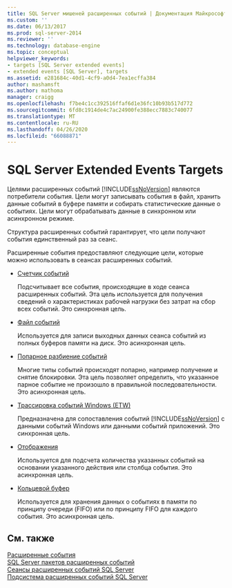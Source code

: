 ```yaml
---
title: SQL Server мишеней расширенных событий | Документация Майкрософт
ms.custom: ''
ms.date: 06/13/2017
ms.prod: sql-server-2014
ms.reviewer: ''
ms.technology: database-engine
ms.topic: conceptual
helpviewer_keywords:
- targets [SQL Server extended events]
- extended events [SQL Server], targets
ms.assetid: e281684c-40d1-4cf9-a0d4-7ea1ecffa384
author: mashamsft
ms.author: mathoma
manager: craigg
ms.openlocfilehash: f7be4c1cc392516ffaf6d1e36fc10b93b517d772
ms.sourcegitcommit: 6fd8c1914de4c7ac24900fe388ecc7883c740077
ms.translationtype: MT
ms.contentlocale: ru-RU
ms.lasthandoff: 04/26/2020
ms.locfileid: "66088871"
---
```

# <a name="sql-server-extended-events-targets"></a>SQL Server Extended Events Targets
  Целями расширенных событий [!INCLUDE[ssNoVersion](../includes/ssnoversion-md.md)] являются потребители события. Цели могут записывать события в файл, хранить данные событий в буфере памяти и cобирать статистические данные о событиях. Цели могут обрабатывать данные в синхронном или асинхронном режиме.  
  
 Структура расширенных событий гарантирует, что цели получают события единственный раз за сеанс.  
  
 Расширенные события предоставляют следующие цели, которые можно использовать в сеансах расширенных событий.  
  
-   [Счетчик событий](../../2014/database-engine/event-counter-target.md)  
  
     Подсчитывает все события, происходящие в ходе сеанса расширенных событий. Эта цель используется для получения сведений о характеристиках рабочей нагрузки без затрат на сбор всех событий. Это синхронная цель.  
  
-   [Файл событий](../../2014/database-engine/event-file-target.md)  
  
     Используется для записи выходных данных сеанса событий из полных буферов памяти на диск. Это асинхронная цель.  
  
-   [Попарное разбиение событий](../../2014/database-engine/event-pairing-target.md)  
  
     Многие типы событий происходят попарно, например получение и снятие блокировки. Эта цель позволяет определить, что указанное парное событие не произошло в правильной последовательности. Это асинхронная цель.  
  
-   [Трассировка событий Windows (ETW)](../relational-databases/extended-events/event-tracing-for-windows-target.md)  
  
     Предназначена для сопоставления событий [!INCLUDE[ssNoVersion](../includes/ssnoversion-md.md)] с данными событий Windows или данными событий приложений. Это синхронная цель.  
  
-   [Отображения](../../2014/database-engine/histogram-target.md)  
  
     Используется для подсчета количества указанных событий на основании указанного действия или столбца события. Это асинхронная цель.  
  
-   [Кольцевой буфер](../../2014/database-engine/ring-buffer-target.md)  
  
     Используется для хранения данных о событиях в памяти по принципу очереди (FIFO) или по принципу FIFO для каждого события. Это асинхронная цель.  
  
## <a name="see-also"></a>См. также  
 [Расширенные события](../relational-databases/extended-events/extended-events.md)   
 [SQL Server пакетов расширенных событий](../relational-databases/extended-events/sql-server-extended-events-packages.md)   
 [Сеансы расширенных событий SQL Server](../relational-databases/extended-events/sql-server-extended-events-sessions.md)   
 [Подсистема расширенных событий SQL Server](../relational-databases/extended-events/sql-server-extended-events-engine.md)  
  
  
